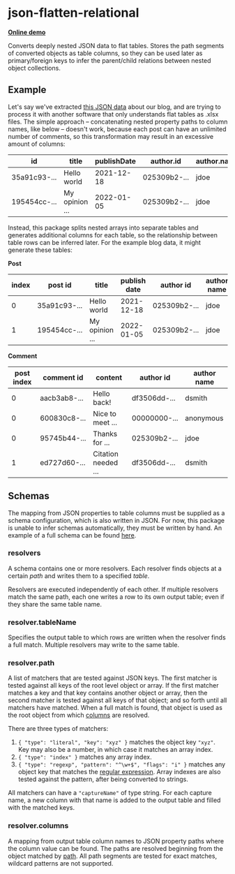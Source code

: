 # json-flatten-relational

**[Online demo](https://pschiffmann.github.io/json-flatten-relational/)**

Converts deeply nested JSON data to flat tables.
Stores the path segments of converted objects as table columns, so they can be used later as primary/foreign keys to infer the parent/child relations between nested object collections.

## Example

Let's say we've extracted [this JSON data](https://raw.githubusercontent.com/pschiffmann/json-flatten-relational/main/demo/public/sample-data.json) about our blog, and are trying to process it with another software that only understands flat tables as .xlsx files.
The simple approach – concatenating nested property paths to column names, like below – doesn't work, because each post can have an unlimited number of comments, so this transformation may result in an excessive amount of columns:

| id           | title          | publishDate | author.id    | author.name | comments.0.id | comments.0.content  | ... |
| ------------ | -------------- | ----------- | ------------ | ----------- | ------------- | ------------------- | --- |
| 35a91c93-... | Hello world    | 2021-12-18  | 025309b2-... | jdoe        | aacb3ab8-...  | Hello back!         | ... |
| 195454cc-... | My opinion ... | 2022-01-05  | 025309b2-... | jdoe        | ed727d60-...  | Citation needed ... | ... |

Instead, this package splits nested arrays into separate tables and generates additional columns for each table, so the relationship between table rows can be inferred later.
For the example blog data, it might generate these tables:

**Post**

| index | post id      | title          | publish date | author id    | author name |
| ----- | ------------ | -------------- | ------------ | ------------ | ----------- |
| 0     | 35a91c93-... | Hello world    | 2021-12-18   | 025309b2-... | jdoe        |
| 1     | 195454cc-... | My opinion ... | 2022-01-05   | 025309b2-... | jdoe        |

**Comment**

| post index | comment id   | content             | author id    | author name |
| ---------- | ------------ | ------------------- | ------------ | ----------- |
| 0          | aacb3ab8-... | Hello back!         | df3506dd-... | dsmith      |
| 0          | 600830c8-... | Nice to meet ...    | 00000000-... | anonymous   |
| 0          | 95745b44-... | Thanks for ...      | 025309b2-... | jdoe        |
| 1          | ed727d60-... | Citation needed ... | df3506dd-... | dsmith      |

## Schemas

The mapping from JSON properties to table columns must be supplied as a schema configuration, which is also written in JSON.
For now, this package is unable to infer schemas automatically, they must be written by hand.
An example of a full schema can be found [here](https://raw.githubusercontent.com/pschiffmann/json-flatten-relational/main/demo/public/sample-schema.json).

### resolvers

A schema contains one or more resolvers.
Each resolver finds objects at a certain _path_ and writes them to a specified _table_.

Resolvers are executed independently of each other.
If multiple resolvers match the same path, each one writes a row to its own output table; even if they share the same table name.

### resolver.tableName

Specifies the output table to which rows are written when the resolver finds a full match.
Multiple resolvers may write to the same table.

### resolver.path

A list of matchers that are tested against JSON keys.
The first matcher is tested against all keys of the root level object or array.
If the first matcher matches a key and that key contains another object or array, then the second matcher is tested against all keys of that object; and so forth until all matchers have matched.
When a full match is found, that object is used as the root object from which [columns](#resolvercolumns) are resolved.

There are three types of matchers:

1.  `{ "type": "literal", "key": "xyz" }` matches the object key `"xyz"`.
    Key may also be a number, in which case it matches an array index.
2.  `{ "type": "index" }` matches any array index.
3.  `{ "type": "regexp", "pattern": "^\w+$", "flags": "i" }` matches any object key that matches the [regular expression](https://developer.mozilla.org/en-US/docs/Web/JavaScript/Guide/Regular_Expressions).
    Array indexes are also tested against the pattern, after being converted to strings.

All matchers can have a `"captureName"` of type string.
For each capture name, a new column with that name is added to the output table and filled with the matched keys.

### resolver.columns

A mapping from output table column names to JSON property paths where the column value can be found.
The paths are resolved beginning from the object matched by [path](#resolverpath).
All path segments are tested for exact matches, wildcard patterns are not supported.
